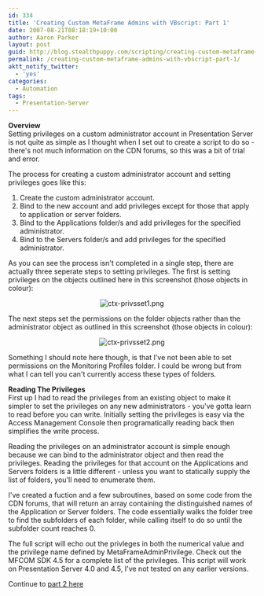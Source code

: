 ```yaml
---
id: 334
title: 'Creating Custom MetaFrame Admins with VBscript: Part 1'
date: 2007-08-21T08:18:19+10:00
author: Aaron Parker
layout: post
guid: http://blog.stealthpuppy.com/scripting/creating-custom-metaframe-admins-with-vbscript-part-1
permalink: /creating-custom-metaframe-admins-with-vbscript-part-1/
aktt_notify_twitter:
  - 'yes'
categories:
  - Automation
tags:
  - Presentation-Server
---
```

**Overview**  
Setting privileges on a custom administrator account in Presentation Server is not quite as simple as I thought when I set out to create a script to do so - there's not much information on the CDN forums, so this was a bit of trial and error.

The process for creating a custom administrator account and setting privileges goes like this:

  1. Create the custom administrator account.
  2. Bind to the new account and add privileges except for those that apply to application or server folders.
  3. Bind to the Applications folder/s and add privileges for the specified administrator.
  4. Bind to the Servers folder/s and add privileges for the specified administrator.

As you can see the process isn't completed in a single step, there are actually three seperate steps to setting privileges. The first is setting privileges on the objects outlined here in this screenshot (those objects in colour):

<p style="text-align: center">
  <img src="https://stealthpuppy.com/media/2007/08/ctx-privsset1.png" alt="ctx-privsset1.png" />
</p>

The next steps set the permissions on the folder objects rather than the administrator object as outlined in this screenshot (those objects in colour):

<p style="text-align: center">
  <img src="https://stealthpuppy.com/media/2007/08/ctx-privsset2.png" alt="ctx-privsset2.png" />
</p>

Something I should note here though, is that I've not been able to set permissions on the Monitoring Profiles folder. I could be wrong but from what I can tell you can't currently access these types of folders.

**Reading The Privileges**  
First up I had to read the privileges from an existing object to make it simpler to set the privileges on any new administrators - you've gotta learn to read before you can write. Initially setting the privileges is easy via the Access Management Console then programatically reading back then simplifies the write process.

Reading the privileges on an administrator account is simple enough because we can bind to the administrator object and then read the privileges. Reading the privileges for that account on the Applications and Servers folders is a little different - unless you want to statically supply the list of folders, you'll need to enumerate them.

I've created a fuction and a few subroutines, based on some code from the CDN forums, that will return an array containing the distinguished names of the Application or Server folders. The code essentially walks the folder tree to find the subfolders of each folder, while calling itself to do so until the subfolder count reaches 0.

The full script will echo out the privleges in both the numerical value and the privilege name defined by MetaFrameAdminPrivilege. Check out the MFCOM SDK 4.5 for a complete list of the privileges. This script will work on Presentation Server 4.0 and 4.5, I've not tested on any earlier versions.



Continue to [part 2 here]({{site.baseurl}}/scripting/creating-custom-metaframe-admins-with-vbscript-part-2)